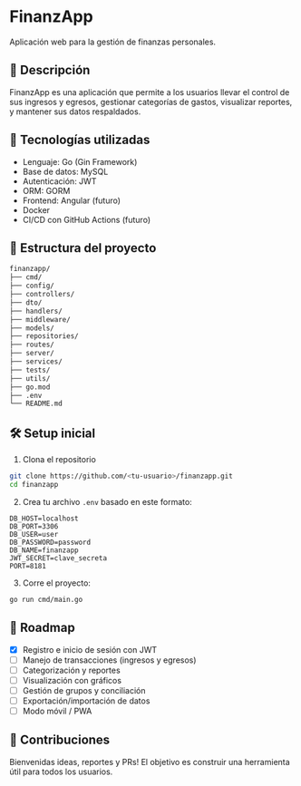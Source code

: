 # FinanzApp

Aplicación web para la gestión de finanzas personales.

## 🚀 Descripción

FinanzApp es una aplicación que permite a los usuarios llevar el control de sus ingresos y egresos, gestionar categorías de gastos, visualizar reportes, y mantener sus datos respaldados.

## 🧩 Tecnologías utilizadas

- Lenguaje: Go (Gin Framework)
- Base de datos: MySQL
- Autenticación: JWT
- ORM: GORM
- Frontend: Angular (futuro)
- Docker
- CI/CD con GitHub Actions (futuro)

## 📂 Estructura del proyecto

```bash
finanzapp/
├── cmd/
├── config/
├── controllers/
├── dto/
├── handlers/
├── middleware/
├── models/
├── repositories/
├── routes/
├── server/
├── services/
├── tests/
├── utils/
├── go.mod
├── .env
└── README.md
```

## 🛠️ Setup inicial

1. Clona el repositorio
```bash
git clone https://github.com/<tu-usuario>/finanzapp.git
cd finanzapp
```

2. Crea tu archivo `.env` basado en este formato:
```env
DB_HOST=localhost
DB_PORT=3306
DB_USER=user
DB_PASSWORD=password
DB_NAME=finanzapp
JWT_SECRET=clave_secreta
PORT=8181
```

3. Corre el proyecto:
```bash
go run cmd/main.go
```

## 📅 Roadmap

- [x] Registro e inicio de sesión con JWT
- [ ] Manejo de transacciones (ingresos y egresos)
- [ ] Categorización y reportes
- [ ] Visualización con gráficos
- [ ] Gestión de grupos y conciliación
- [ ] Exportación/importación de datos
- [ ] Modo móvil / PWA

## 🤝 Contribuciones

Bienvenidas ideas, reportes y PRs! El objetivo es construir una herramienta útil para todos los usuarios.
